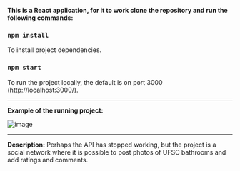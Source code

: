 **This is a React application, for it to work clone the repository and run the following commands:**

### `npm install`
To install project dependencies.

### `npm start`
To run the project locally, the default is on port 3000 (http://localhost:3000/).

---

**Example of the running project:**

![image](https://user-images.githubusercontent.com/63088051/215957900-643ee5d6-b29e-4eea-b43b-ba668c12d0b1.png)

---

**Description:**
Perhaps the API has stopped working, but the project is a social network where it is possible to post photos of UFSC bathrooms and add ratings and comments.
